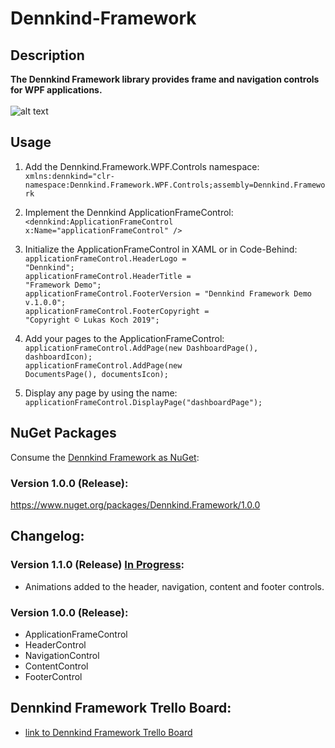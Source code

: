 # Dennkind-Framework

## Description
<b>The Dennkind Framework library provides frame and navigation controls for WPF applications.</b><br /><br />
![alt text](http://kronos-server.online/files/dennkindFrameworkDemoApp.png)

## Usage
1. Add the Dennkind.Framework.WPF.Controls namespace:<br />
<code>xmlns:dennkind="clr-namespace:Dennkind.Framework.WPF.Controls;assembly=Dennkind.Framework</code>

2. Implement the Dennkind ApplicationFrameControl:<br />
<code><dennkind:ApplicationFrameControl x:Name="applicationFrameControl" /></code>

3. Initialize the ApplicationFrameControl in XAML or in Code-Behind:<br />
<code>applicationFrameControl.HeaderLogo = "Dennkind";</code><br />
<code>applicationFrameControl.HeaderTitle = "Framework Demo";</code><br />
<code>applicationFrameControl.FooterVersion = "Dennkind Framework Demo v.1.0.0";</code><br />
<code>applicationFrameControl.FooterCopyright = "Copyright © Lukas Koch 2019";</code>

4. Add your pages to the ApplicationFrameControl:<br />
<code>applicationFrameControl.AddPage(new DashboardPage(), dashboardIcon);</code><br />
<code>applicationFrameControl.AddPage(new DocumentsPage(), documentsIcon);</code>

5. Display any page by using the name:<br />
<code>applicationFrameControl.DisplayPage("dashboardPage");</code>

## NuGet Packages
Consume the [Dennkind Framework as NuGet](https://www.nuget.org/packages/Dennkind.Framework/1.0.0):<br />

### Version 1.0.0 (Release):
https://www.nuget.org/packages/Dennkind.Framework/1.0.0

## Changelog:
### Version 1.1.0 (Release) [In Progress](https://github.com/Dennkind/Dennkind-Framework/projects/2):
- Animations added to the header, navigation, content and footer controls.

### Version 1.0.0 (Release):
- ApplicationFrameControl
- HeaderControl
- NavigationControl
- ContentControl
- FooterControl

## Dennkind Framework Trello Board:
- [link to Dennkind Framework Trello Board](https://trello.com/b/RbvKbD10/dennkind-framework) 
